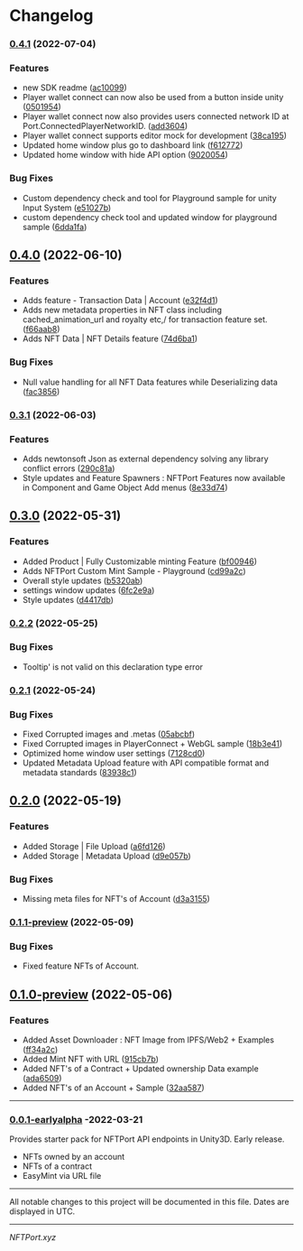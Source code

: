 # Changelog

### [0.4.1](https://github.com/nftport/nftport-unity/compare/v0.4.0...v0.4.1) (2022-07-04)


### Features

* new SDK readme ([ac10099](https://github.com/nftport/nftport-unity/commit/ac1009968e225da6651b0f16f173b5cade690bc7))
* Player wallet connect can now also be used from a button inside unity ([0501954](https://github.com/nftport/nftport-unity/commit/0501954bcf7b9c9128b03912aad1325dfaaf0683))
* Player wallet connect now also provides users connected network ID at Port.ConnectedPlayerNetworkID. ([add3604](https://github.com/nftport/nftport-unity/commit/add3604015ca30f680d8092995f7ed7a11b186c0))
* Player wallet connect supports editor mock for development ([38ca195](https://github.com/nftport/nftport-unity/commit/38ca195a154d1fcd53329680f147430817bb34ca))
* Updated home window plus go to dashboard link ([f612772](https://github.com/nftport/nftport-unity/commit/f612772236537224496dc6c2706d3c8186a783b0))
* Updated home window with hide API option ([9020054](https://github.com/nftport/nftport-unity/commit/9020054ec1fe0bb852c00753b95b1a0b10dd1d97))


### Bug Fixes

* Custom dependency check and tool for Playground sample for unity Input System ([e51027b](https://github.com/nftport/nftport-unity/commit/e51027b62a487bea03ed19bfdcd2bd2049858de3))
* custom dependency check tool and updated window for playground sample ([6dda1fa](https://github.com/nftport/nftport-unity/commit/6dda1fae4383ae2bb8f55514e2828b6dff4fe82f))

## [0.4.0](https://github.com/nftport/nftport-unity/compare/v0.3.1...v0.4.0) (2022-06-10)


### Features

* Adds feature - Transaction Data | Account ([e32f4d1](https://github.com/nftport/nftport-unity/commit/e32f4d176927e24d98093cdbb5fdfbbc7169822e))
* Adds new metadata properties in NFT class including cached_animation_url and royalty etc,/ for transaction feature set. ([f66aab8](https://github.com/nftport/nftport-unity/commit/f66aab8669f6d10a6fb1e475384f6a494342a83a))
* Adds NFT Data | NFT Details feature ([74d6ba1](https://github.com/nftport/nftport-unity/commit/74d6ba109eb780a52af02bc7ede3ba3b4fd258bd))


### Bug Fixes

* Null value handling for all NFT Data features while Deserializing data ([fac3856](https://github.com/nftport/nftport-unity/commit/fac38567df2ae50e4861e63184baaacbf5f7ee7c))

### [0.3.1](https://github.com/nftport/nftport-unity/compare/v0.3.0...v0.3.1) (2022-06-03)


### Features

* Adds newtonsoft Json as external dependency solving any library conflict errors ([290c81a](https://github.com/nftport/nftport-unity/commit/290c81aa17c148100c08c4946f9ecea4c011cd34))
* Style updates and Feature Spawners : NFTPort Features now available in Component and Game Object Add menus ([8e33d74](https://github.com/nftport/nftport-unity/commit/8e33d74d4438786743d55e358b81a418ff89298a))

## [0.3.0](https://github.com/nftport/nftport-unity/compare/v0.2.2...v0.3.0) (2022-05-31)


### Features

* Added  Product | Fully Customizable minting Feature ([bf00946](https://github.com/nftport/nftport-unity/commit/bf0094661fa686d9cf722354661df3428d2b2a83))
* Adds NFTPort Custom Mint Sample - Playground ([cd99a2c](https://github.com/nftport/nftport-unity/commit/cd99a2c7fe1efa9782809086673a5a5f5d7431f1))
* Overall style updates ([b5320ab](https://github.com/nftport/nftport-unity/commit/b5320abf80ecd3c15dd76630ad22b9040e9f1d4f))
* settings window updates ([6fc2e9a](https://github.com/nftport/nftport-unity/commit/6fc2e9a4e383e63a7cc5ed3735ba28b80354842d))
* Style updates ([d4417db](https://github.com/nftport/nftport-unity/commit/d4417dbd6f0156cd440455fd369f473739755dab))


### [0.2.2](https://github.com/nftport/nftport-unity/compare/v0.2.0...v0.2.2) (2022-05-25)


### Bug Fixes

* Tooltip' is not valid on this declaration type error

### [0.2.1](https://github.com/nftport/nftport-unity/compare/v0.2.0...v0.2.1) (2022-05-24)


### Bug Fixes

* Fixed Corrupted images and .metas ([05abcbf](https://github.com/nftport/nftport-unity/commit/05abcbf80a10dcd14d5a6863859945b5fdc72e1c))
* Fixed Corrupted images in PlayerConnect + WebGL  sample ([18b3e41](https://github.com/nftport/nftport-unity/commit/18b3e417ae16ba541ccc3ba2a1c402b454fb5da1))
* Optimized home window user settings ([7128cd0](https://github.com/nftport/nftport-unity/commit/7128cd0f3733cacedab14b3a6f1e15b1ab762531))
* Updated Metadata Upload feature with API compatible format and metadata standards ([83938c1](https://github.com/nftport/nftport-unity/commit/83938c137d3a29d78d1eadf8c19e0cbf810fd5e2))

## [0.2.0](https://github.com/nftport/nftport-unity/compare/v0.1.1-preview...v0.2.0) (2022-05-19)


### Features

* Added Storage | File Upload ([a6fd126](https://github.com/nftport/nftport-unity/commit/a6fd126a20371a5d9fbc26cf0298afd49d9e8c60))
* Added Storage | Metadata Upload ([d9e057b](https://github.com/nftport/nftport-unity/commit/d9e057b03c3991a71b7877d05ae70cc35ead15f4))


### Bug Fixes

* Missing meta files for NFT's of Account ([d3a3155](https://github.com/nftport/nftport-unity/commit/d3a31554471156c044cd71121991b36b1683d354))

### [0.1.1-preview](https://github.com/nftport/nftport-unity/compare/v0.1.0-preview...v0.1.1-preview) (2022-05-09)
### Bug Fixes

* Fixed feature NFTs of Account.
## [0.1.0-preview](https://github.com/nftport/nftport-unity/compare/v1.0.0...v0.1.0-preview) (2022-05-06)


### Features

* Added Asset Downloader : NFT Image from IPFS/Web2 + Examples ([ff34a2c](https://github.com/nftport/nftport-unity/commit/ff34a2c736c9d1b72dfb31d16689cbfed0c0483c))
* Added Mint NFT with URL ([915cb7b](https://github.com/nftport/nftport-unity/commit/915cb7ba8f5b73a69df26a6b773b7bcc63df0166))
* Added NFT's of a Contract + Updated ownership Data example ([ada6509](https://github.com/nftport/nftport-unity/commit/ada650900e642320c3f3665b18ced165356198a6))
* Added NFT's of an Account + Sample ([32aa587](https://github.com/nftport/nftport-unity/commit/32aa5877cde8b1c7760214bc72f0806ef0893d49))

-----

### [0.0.1-earlyalpha](https://github.com/nftport/nftport-unity/releases/tag/v0.0.1-earlyalpha) -2022-03-21

Provides starter pack for NFTPort API endpoints in Unity3D. Early release.

* NFTs owned by an account </br>
* NFTs of a contract </br>
* EasyMint via URL file </br>

-----
All notable changes to this project will be documented in this file. Dates are displayed in UTC.

-----
*NFTPort.xyz*